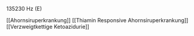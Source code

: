 135230 Hz (E)

[[Ahornsiruperkrankung]]
[[Thiamin Responsive Ahornsiruperkrankung]]
[[Verzweigtkettige Ketoazidurie]]
